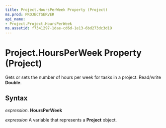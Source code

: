 ```yaml
---
title: Project.HoursPerWeek Property (Project)
ms.prod: PROJECTSERVER
api_name:
- Project.Project.HoursPerWeek
ms.assetid: f7341297-1dae-cd6d-1e13-6bd273dc3d19
---
```



# Project.HoursPerWeek Property (Project)

Gets or sets the number of hours per week for tasks in a project. Read/write  **Double**.


## Syntax

 _expression_. **HoursPerWeek**

 _expression_ A variable that represents a **Project** object.


